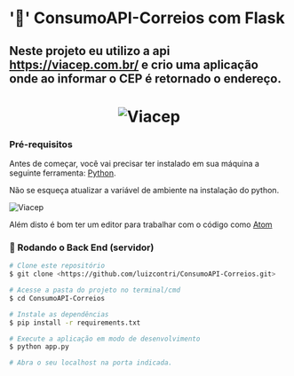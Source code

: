 # ':e-mail:'  ConsumoAPI-Correios com Flask 
## Neste projeto eu utilizo a api https://viacep.com.br/ e crio uma aplicação onde ao informar o CEP é retornado o endereço.
<h1 align="center">
    <img alt="Viacep" title="#Viacep" src="./img/banner.png" />
</h1>

### Pré-requisitos
Antes de começar, você vai precisar ter instalado em sua máquina a
seguinte ferramenta:
[Python](https://www.python.org/downloads/). 

Não se esqueça atualizar a variável de ambiente na instalação do python.

<img alt="Viacep" title="#Viacep" src="./img/python.png" />

Além disto é bom ter um editor para trabalhar com o código como [Atom](https://atom.io/)

### 🎲 Rodando o Back End (servidor)

```bash
# Clone este repositório
$ git clone <https://github.com/luizcontri/ConsumoAPI-Correios.git>

# Acesse a pasta do projeto no terminal/cmd
$ cd ConsumoAPI-Correios

# Instale as dependências
$ pip install -r requirements.txt

# Execute a aplicação em modo de desenvolvimento
$ python app.py

# Abra o seu localhost na porta indicada.
```
